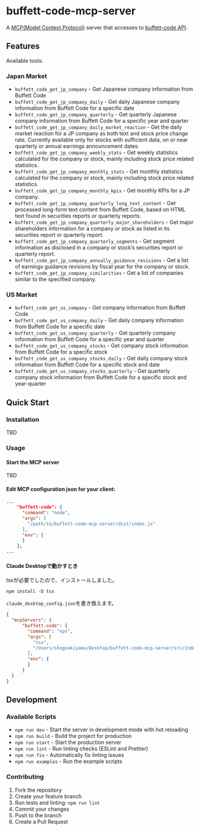 # buffett-code-mcp-server

A [MCP(Model Context Protocol)](https://www.anthropic.com/news/model-context-protocol) server that accesses to [buffett-code API](https://docs.buffett-code.com/api/).

## Features

Available tools:

### Japan Market

- `buffett_code_get_jp_company` - Get Japanese company information from Buffett Code
- `buffett_code_get_jp_company_daily` - Get daily Japanese company information from Buffett Code for a specific date
- `buffett_code_get_jp_company_quarterly` - Get quarterly Japanese company information from Buffett Code for a specific year and quarter
- `buffett_code_get_jp_company_daily_market_reaction` - Get the daily market reaction for a JP company as both text and stock price change rate. Currently available only for stocks with sufficient data, on or near quarterly or annual earnings announcement dates.
- `buffett_code_get_jp_company_weekly_stats` - Get weekly statistics calculated for the company or stock, mainly including stock price related statistics.
- `buffett_code_get_jp_company_monthly_stats` - Get monthly statistics calculated for the company or stock, mainly including stock price related statistics.
- `buffett_code_get_jp_company_monthly_kpis` - Get monthly KPIs for a JP company.
- `buffett_code_get_jp_company_quarterly_long_text_content` - Get processed long-form text content from Buffett Code, based on HTML text found in securities reports or quarterly reports.
- `buffett_code_get_jp_company_quarterly_major_shareholders` - Get major shareholders information for a company or stock as listed in its securities report or quarterly report.
- `buffett_code_get_jp_company_quarterly_segments` - Get segment information as disclosed in a company or stock’s securities report or quarterly report.
- `buffett_code_get_jp_company_annually_guidance_revisions` - Get a list of earnings guidance revisions by fiscal year for the company or stock.
- `buffett_code_get_jp_company_similarities` - Get a list of companies similar to the specified company.

### US Market

- `buffett_code_get_us_company` - Get company information from Buffett Code
- `buffett_code_get_us_company_daily` - Get daily company information from Buffett Code for a specific date
- `buffett_code_get_us_company_quarterly` - Get quarterly company information from Buffett Code for a specific year and quarter
- `buffett_code_get_us_company_stocks` - Get company stock information from Buffett Code for a specific stock
- `buffett_code_get_us_company_stocks_daily` - Get daily company stock information from Buffett Code for a specific stock and date
- `buffett_code_get_us_company_stocks_quarterly` - Get quarterly company stock information from Buffett Code for a specific stock and year-quarter

## Quick Start

### Installation

TBD

### Usage

#### Start the MCP server

TBD

#### Edit MCP configuration json for your client:

```json
...
    "buffett-code": {
      "command": "node",
      "args": [
        "/path/to/buffett-code-mcp-server/dist/index.js"
      ],
      "env": {
      }
    },
...
```


#### Claude Desktopで動かすとき

tsxが必要でしたので、インストールしました。
```
npm install -D tsx
```

`claude_desktop_config.json`を書き換えます。
```json
{
  "mcpServers": {
      "buffett-code": {
        "command": "npx",
        "args": [
          "tsx",
          "/Users/shogoakiyama/Desktop/buffett-code-mcp-server/src/index.ts"
        ],
        "env": {
        }
      }
  }
}
```

## Development

### Available Scripts

- `npm run dev` - Start the server in development mode with hot reloading
- `npm run build` - Build the project for production
- `npm run start` - Start the production server
- `npm run lint` - Run linting checks (ESLint and Prettier)
- `npm run fix` - Automatically fix linting issues
- `npm run examples` - Run the example scripts

### Contributing

1. Fork the repository
2. Create your feature branch
3. Run tests and linting: `npm run lint`
4. Commit your changes
5. Push to the branch
6. Create a Pull Request
